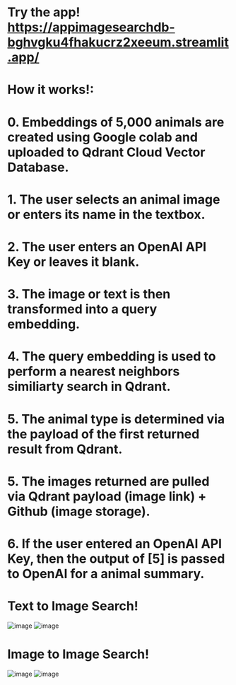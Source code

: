 # Try the app! https://appimagesearchdb-bghvgku4fhakucrz2xeeum.streamlit.app/

# How it works!: 
# 0. Embeddings of 5,000 animals are created using Google colab and uploaded to Qdrant Cloud Vector Database. 
# 1. The user selects an animal image or enters its name in the textbox. 
# 2. The user enters an OpenAI API Key or leaves it blank. 
# 3. The image or text is then transformed into a query embedding. 
# 4. The query embedding is used to perform a nearest neighbors similiarty search in Qdrant.
# 5. The animal type is determined via the payload of the first returned result from Qdrant.  
# 5. The images returned are pulled via Qdrant payload (image link) + Github (image storage).
# 6. If the user entered an OpenAI API Key, then the output of [5] is passed to OpenAI for a animal summary. 

# Text to Image Search!

![image](https://github.com/StatsAI/streamlit_image_search_db/assets/67183539/190b6e85-90be-464b-9d7f-d6f86de73d73)
![image](https://github.com/StatsAI/streamlit_image_search_db/assets/67183539/2a742aaf-5f95-4dd9-b6ba-3ce7db61a5c1)

# Image to Image Search!

![image](https://github.com/StatsAI/streamlit_image_search_db/assets/67183539/876f3bd7-0051-489b-8141-98f3565c069c)
![image](https://github.com/StatsAI/streamlit_image_search_db/assets/67183539/ed57ca40-8474-4118-8b45-716f3d46f02a)











